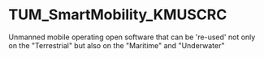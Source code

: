 # TUM_SmartMobility_KMUSCRC
Unmanned mobile operating open software that can be 're-used' not only on the "Terrestrial" but also on the "Maritime" and "Underwater"
